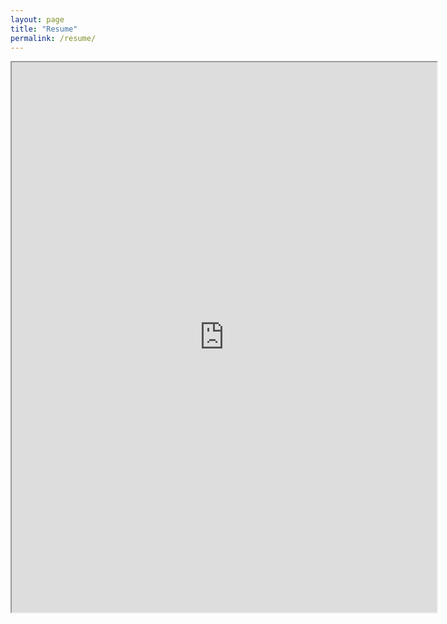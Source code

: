 ```yaml
---
layout: page
title: "Resume"
permalink: /resume/
---
```


<iframe src="https://drive.google.com/file/d/1QzDotbA1F4F837ifJng1uhfewZe6S9yO/preview" width="680" height="880" allow="autoplay"></iframe>
